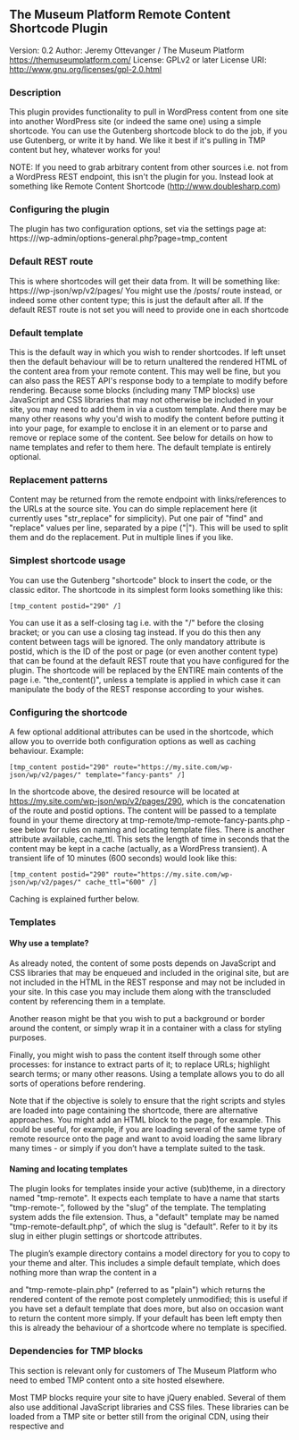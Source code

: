 ## The Museum Platform Remote Content Shortcode Plugin
Version: 0.2
Author: Jeremy Ottevanger / The Museum Platform https://themuseumplatform.com/
License: GPLv2 or later
License URI: http://www.gnu.org/licenses/gpl-2.0.html

### Description

This plugin provides functionality to pull in WordPress content from one site into another WordPress site (or indeed the same one) using a simple shortcode. You can use the Gutenberg shortcode block to do the job, if you use Gutenberg, or write it by hand. We like it best if it's pulling in TMP content but hey, whatever works for you! 

NOTE: If you need to grab arbitrary content from other sources i.e. not from a WordPress REST endpoint, this isn't the plugin for you. Instead look at something like Remote Content Shortcode (http://www.doublesharp.com)


### Configuring the plugin

The plugin has two configuration options, set via the settings page at:
	https://<site>/wp-admin/options-general.php?page=tmp_content

### Default REST route

This is where shortcodes will get their data from. It will be something like:
	https://<remote site domain>/wp-json/wp/v2/pages/
You might use the /posts/ route instead, or indeed some other content type; this is just the default after all.
If the default REST route is not set you will need to provide one in each shortcode

### Default template 

This is the default way in which you wish to render shortcodes. If left unset then the default behaviour will be to return unaltered the rendered HTML of the content area from your remote content. This may well be fine, but you can also pass the REST API's response body to a template to modify before rendering. Because some blocks (including many TMP blocks) use JavaScript and CSS libraries that may not otherwise be included in your site, you may need to add them in via a custom template. And there may be many other reasons why you'd wish to modify the content before putting it into your page, for example to enclose it in an element or to parse and remove or replace some of the content.
See below for details on how to name templates and refer to them here.
The default template is entirely optional.

### Replacement patterns

Content may be returned from the remote endpoint with links/references to the URLs at the source site. You can do simple replacement here (it currently uses "str_replace" for simplicity).
Put one pair of "find" and "replace" values per line, separated by a pipe ("|"). This will be used to split them and do the replacement. Put in multiple lines if you like.


### Simplest shortcode usage

You can use the Gutenberg "shortcode" block to insert the code, or the classic editor. The shortcode in its simplest form looks something like this:

```[tmp_content postid="290" /]```

You can use it as a self-closing tag i.e. with the "/" before the closing bracket; or you can use a closing tag instead. If you do this then any content between tags will be ignored.
The only mandatory attribute is postid, which is the ID of the post or page (or even another content type) that can be found at the default REST route that you have configured for the plugin.
The shortcode will be replaced by the ENTIRE main contents of the page i.e. "the_content()", unless a template is applied in which case it can manipulate the body of the REST response according to your wishes.

### Configuring the shortcode 

A few optional additional attributes can be used in the shortcode, which allow you to override both configuration options as well as caching behaviour.
Example:

```[tmp_content postid="290" route="https://my.site.com/wp-json/wp/v2/pages/" template="fancy-pants" /]```

In the shortcode above, the desired resource will be located at https://my.site.com/wp-json/wp/v2/pages/290, which is the concatenation of the route and postid options. The content will be passed to a template found in your theme directory at tmp-remote/tmp-remote-fancy-pants.php - see below for rules on naming and locating template files.
There is another attribute available, cache_ttl. This sets the length of time in seconds that the content may be kept in a cache (actually, as a WordPress transient). A transient life of 10 minutes (600 seconds) would look like this:

```[tmp_content postid="290" route="https://my.site.com/wp-json/wp/v2/pages/" cache_ttl="600" /]```

Caching is explained further below. 

### Templates

#### Why use a template? 

As already noted, the content of some posts depends on JavaScript and CSS libraries that may be enqueued and included in the original site, but are not included in the HTML in the REST response and may not be included in your site. In this case you may include them along with the transcluded content by referencing them in a template.

Another reason might be that you wish to put a background or border around the content, or simply wrap it in a container with a class for styling purposes.

Finally, you might wish to pass the content itself through some other processes: for instance to extract parts of it; to replace URLs; highlight search terms; or many other reasons. Using a template allows you to do all sorts of operations before rendering.

Note that if the objective is solely to ensure that the right scripts and styles are loaded into page containing the shortcode, there are alternative approaches. You might add an HTML block to the page, for example. This could be useful, for example, if you are loading several of the same type of remote resource onto the page and want to avoid loading the same library many times - or simply if you don’t have a template suited to the task.

#### Naming and locating templates 

The plugin looks for templates inside your active (sub)theme, in a directory named "tmp-remote". It expects each template to have a name that starts "tmp-remote-”, followed by the "slug” of the template. The templating system adds the file extension. Thus, a "default" template may be named "tmp-remote-default.php", of which the slug is "default". Refer to it by its slug in either plugin settings or shortcode attributes.

The plugin’s example directory contains a model directory for you to copy to your theme and alter. This includes a simple default template, which does nothing more than wrap the content in a <div> and "tmp-remote-plain.php" (referred to as "plain") which returns the rendered content of the remote post completely unmodified; this is useful if you have set a default template that does more, but also on occasion want to return the content more simply. If your default has been left empty then this is already the behaviour of a shortcode where no template is specified.

### Dependencies for TMP blocks 

This section is relevant only for customers of The Museum Platform who need to embed TMP content onto a site hosted elsewhere.

Most TMP blocks require your site to have jQuery enabled. Several of them also use additional JavaScript libraries and CSS files. These libraries can be loaded from a TMP site or better still from the original CDN, using their respective <link> and <script> tags (for the javascript) in a template file - or, as already suggested, using some other mechanism on that page. The current list of dependencies is as follows:

Slider (using Swiper https://swiperjs.com/):
	https://unpkg.com/swiper@7/swiper-bundle.min.css
	https://unpkg.com/swiper@7/swiper-bundle.min.js
Timeline (using Knightlab Timeline https://timeline.knightlab.com/) :
	https://cdn.knightlab.com/libs/timeline3/latest/css/timeline.css
	https://cdn.knightlab.com/libs/timeline3/latest/js/timeline.js
Map (using Mapbox https://www.mapbox.com/):
NOTE: in order to use MapBox maps on your remote site you will need to get an API key that works for the domain of that site.
	https://api.tiles.mapbox.com/mapbox-gl-js/v1.3.1/mapbox-gl.css
	https://api.tiles.mapbox.com/mapbox-gl-js/v1.3.1/mapbox-gl.js
	There may be other libraries required for some more complex maps

### Caching 

By default the remote content corresponding to a shortcode will be cached as a transient for up to an hour. This means that it’s saved temporarily so that your site doesn’t have to request the content every single time the page is loaded by a user. This will speed up your site, but you may feel that this could be much longer or that the content changes frequently and needs a shorter cache time. 
Regardless, the cache for your shortcode will be cleared when a page is saved, so if you are in a hurry to see a change from the TMP site reflected on your site, save the page and view it again. 

### Credits 

This plugin was created with inspiration and the odd bit of code from:
      https://codeart.studio/fetch-and-display-remote-posts-via-wordpress-rest-api/
      Remote Content Shortcode (http://www.doublesharp.com)
      https://braadmartin.com/saving-shortcode-data-in-meta-in-wordpress/
along with some independent thought. Feel free to modify it but please keep the GPLv2 licence intact.